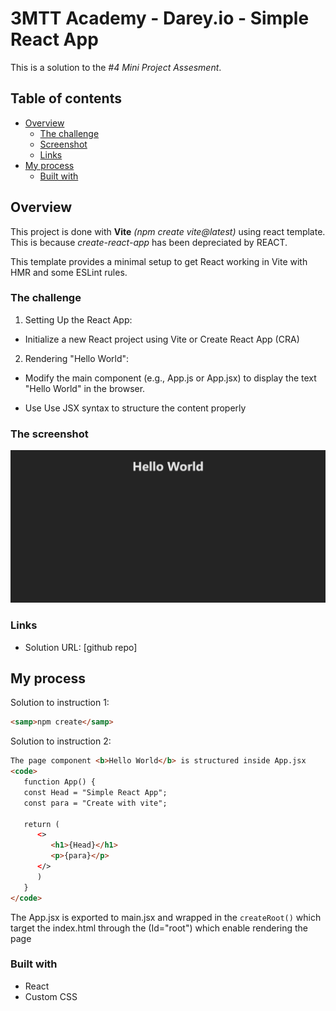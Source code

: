 # 3MTT Academy - Darey.io - Simple React App

This is a solution to the _#4 Mini Project Assesment_.  

## Table of contents

- [Overview](#overview)
  - [The challenge](#the-challenge)
  - [Screenshot](#screenshot)
  - [Links](#links)
- [My process](#my-process)
  - [Built with](#built-with)
  

## Overview
This project is done with __Vite__ *(npm create vite@latest)* using react template. This is because _create-react-app_ has been depreciated by REACT.

This template provides a minimal setup to get React working in Vite with HMR and some ESLint rules.


### The challenge
1. Setting Up the React App:
 - Initialize a new React project using Vite or Create React App (CRA)

2. Rendering "Hello World":
 - Modify the main component (e.g., App.js or App.jsx) to display the text "Hello World" in the browser.

 - Use Use JSX syntax to structure the content properly


### The screenshot

![](./src/assets/Preview%20-%203MTT-DareyIO_SimpleHelloWorldApp.png)

### Links

- Solution URL: [github repo]


## My process
Solution to instruction 1:
```html
<samp>npm create</samp>
```

Solution to instruction 2:
```html
The page component <b>Hello World</b> is structured inside App.jsx
<code>
   function App() {
   const Head = "Simple React App";
   const para = "Create with vite";

   return (
      <>
         <h1>{Head}</h1>
         <p>{para}</p>
      </>
      )
   }
</code>
```

The App.jsx is exported to main.jsx and wrapped in the <code>createRoot()</code> which target the index.html through the (Id="root") which enable rendering the page 



### Built with

- React
- Custom CSS



